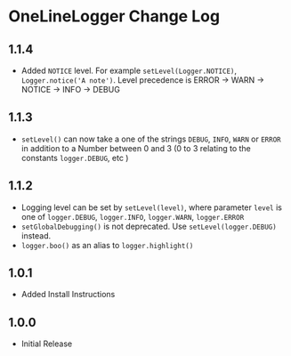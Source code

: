 # OneLineLogger Change Log

## 1.1.4

* Added `NOTICE` level. For example `setLevel(Logger.NOTICE)`, `Logger.notice('A note')`. Level precedence is ERROR -> WARN -> NOTICE -> INFO -> DEBUG

## 1.1.3

* `setLevel()` can now take a one of the strings `DEBUG`, `INFO`, `WARN` or `ERROR` in addition to a Number between 0 and 3 (0 to 3 relating to the constants `logger.DEBUG`, etc )

## 1.1.2

* Logging level can be set by `setLevel(level)`, where parameter `level` is one of `logger.DEBUG`, `logger.INFO`, `logger.WARN`, `logger.ERROR`
* `setGlobalDebugging()` is not deprecated. Use `setLevel(logger.DEBUG)` instead.
* `logger.boo()` as an alias to `logger.highlight()`

## 1.0.1

* Added Install Instructions


## 1.0.0

* Initial Release
